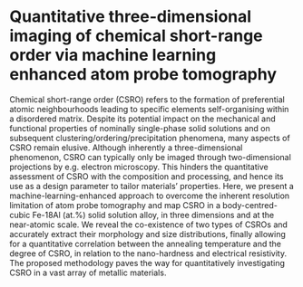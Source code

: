 # Quantitative three-dimensional imaging of chemical short-range order via machine learning enhanced atom probe tomography

Chemical short-range order (CSRO) refers to the formation of preferential atomic neighbourhoods leading to specific elements self-organising within a disordered matrix. Despite its potential impact on the mechanical and functional properties of nominally single-phase solid solutions and on subsequent clustering/ordering/precipitation phenomena, many aspects of CSRO remain elusive. Although inherently a three-dimensional phenomenon, CSRO can typically only be imaged through two-dimensional projections by e.g. electron microscopy. This hinders the quantitative assessment of CSRO with the composition and processing, and hence its use as a design parameter to tailor materials’ properties. Here, we present a machine-learning-enhanced approach to overcome the inherent resolution limitation of atom probe tomography and map CSRO in a body-centred-cubic Fe-18Al (at.%) solid solution alloy, in three dimensions and at the near-atomic scale. We reveal the co-existence of two types of CSROs and accurately extract their morphology and size distributions, finally allowing for a quantitative correlation between the annealing temperature and the degree of CSRO, in relation to the nano-hardness and electrical resistivity. The proposed methodology paves the way for quantitatively investigating CSRO in a vast array of metallic materials.
